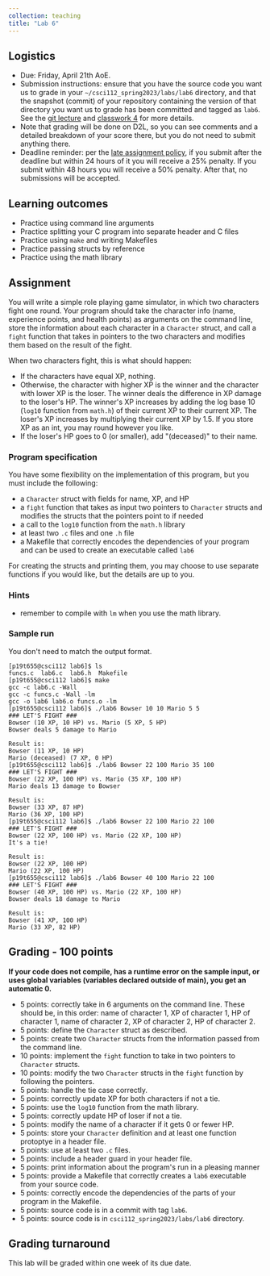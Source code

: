 ```yaml
---
collection: teaching
title: "Lab 6"
---
```


## Logistics
* Due: Friday, April 21th AoE.
* Submission instructions: ensure that you have the source code you want us to
	grade in your `~/csci112_spring2023/labs/lab6`
	directory, and that the snapshot (commit) of your repository containing the version of that directory you want us to grade has been committed and
	tagged as `lab6`. See the [git lecture](https://lgw2.github.io/teaching/csci112-spring-2023/lectures/lecture2) and [classwork 4](https://lgw2.github.io/teaching/csci112-spring-2023/classwork/classwork4) for more
	details.
* Note that grading will be done on D2L, so you can see comments and a
	 detailed breakdown of your score there, but you do not need to submit
	anything there.
* Deadline reminder: per the [late assignment policy](https://lgw2.github.io/teaching/csci112-spring-2023/syllabus/#late-assignment-policies), if you submit after the deadline but within 24 hours of it you will receive a 25% penalty. If you submit within 48 hours you will receive a 50% penalty. After that, no submissions will be accepted.

## Learning outcomes
* Practice using command line arguments
* Practice splitting your C program into separate header and C files
* Practice using `make` and writing Makefiles
* Practice passing structs by reference
* Practice using the math library

## Assignment

You will write a simple role playing game simulator, in which two characters
fight one round. Your program should take the character info (name, experience
points, and health points) as arguments on the command line, store the
information about each character in a `Character` struct, and call a `fight`
function that takes in pointers to the two characters and modifies them based
on the result of the fight.

When two characters fight, this is what should happen:
* If the characters have equal XP, nothing.
* Otherwise, the character with higher XP is the winner and the character with
	lower XP is the loser. The winner deals the difference in XP damage to the
	loser's HP. The winner's XP increases by adding the log base 10 (`log10`
	function from `math.h`) of their current XP to their current XP.
	The loser's XP increases by multiplying their current XP by 1.5. If
	you store XP as an int, you may round however you like.
* If the loser's HP goes to 0 (or smaller), add "(deceased)" to their name.

### Program specification

You have some flexibility on the implementation of this program, but you must
include the following:
* a `Character` struct with fields for name, XP, and HP
* a `fight` function that takes as input two pointers to `Character` structs
	and modifies the structs that the pointers point to if needed
* a call to the `log10` function from the `math.h` library
* at least two `.c` files and one `.h` file
* a Makefile that correctly encodes the dependencies of your program and can be
	used to create an executable called `lab6`

For creating the structs and printing them, you may choose to use separate
functions if you would like, but the details are up to you.

### Hints
* remember to compile with `lm` when you use the math library.

### Sample run

You don't need to match the output format.

```
[p19t655@csci112 lab6]$ ls
funcs.c  lab6.c  lab6.h  Makefile
[p19t655@csci112 lab6]$ make
gcc -c lab6.c -Wall
gcc -c funcs.c -Wall -lm
gcc -o lab6 lab6.o funcs.o -lm
[p19t655@csci112 lab6]$ ./lab6 Bowser 10 10 Mario 5 5
### LET'S FIGHT ###
Bowser (10 XP, 10 HP) vs. Mario (5 XP, 5 HP)
Bowser deals 5 damage to Mario

Result is:
Bowser (11 XP, 10 HP)
Mario (deceased) (7 XP, 0 HP)
[p19t655@csci112 lab6]$ ./lab6 Bowser 22 100 Mario 35 100
### LET'S FIGHT ###
Bowser (22 XP, 100 HP) vs. Mario (35 XP, 100 HP)
Mario deals 13 damage to Bowser

Result is:
Bowser (33 XP, 87 HP)
Mario (36 XP, 100 HP)
[p19t655@csci112 lab6]$ ./lab6 Bowser 22 100 Mario 22 100
### LET'S FIGHT ###
Bowser (22 XP, 100 HP) vs. Mario (22 XP, 100 HP)
It's a tie!

Result is:
Bowser (22 XP, 100 HP)
Mario (22 XP, 100 HP)
[p19t655@csci112 lab6]$ ./lab6 Bowser 40 100 Mario 22 100
### LET'S FIGHT ###
Bowser (40 XP, 100 HP) vs. Mario (22 XP, 100 HP)
Bowser deals 18 damage to Mario

Result is:
Bowser (41 XP, 100 HP)
Mario (33 XP, 82 HP)
```

## Grading - 100 points
**If your code does not compile, has a runtime error on the sample input,
or uses global variables (variables declared outside of main), you get an
automatic 0.**
* 5 points: correctly take in 6 arguments on the command line. These should
	be, in this order: name of character 1, XP of character 1, HP of character 1, name of
	character 2, XP of character 2, HP of character 2.
* 5 points: define the `Character` struct as described.
* 5 points: create two `Character` structs from the information passed from
	the command line.
* 10 points: implement the `fight` function to take in two pointers to
	`Character` structs.
* 10 points: modify the two `Character` structs in the `fight` function by
	following the pointers.
* 5 points: handle the tie case correctly.
* 5 points: correctly update XP for both characters if not a tie.
* 5 points: use the `log10` function from the math library.
* 5 points: correctly update HP of loser if not a tie.
* 5 points: modify the name of a character if it gets 0 or fewer HP.
* 5 points: store your `Character` definition and at least one function
	protoptye in a header file.
* 5 points: use at least two `.c` files.
* 5 points: include a header guard in your header file.
* 5 points: print information about the program's run in a pleasing manner
* 5 points: provide a Makefile that correctly creates a `lab6` executable from
	your source code.
* 5 points: correctly encode the dependencies of the parts of your program in
	the Makefile.
* 5 points: source code is in a commit with tag `lab6`.
* 5 points: source code is in `csci112_spring2023/labs/lab6` directory.

## Grading turnaround
This lab will be graded within one week of its due date.
